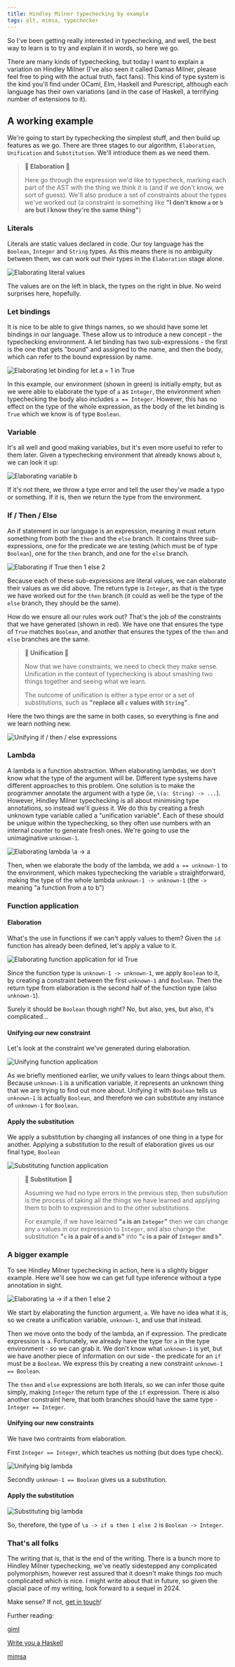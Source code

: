 ```yaml
---
title: Hindley Milner typechecking by example 
tags: plt, mimsa, typechecker 
---
```


So I've been getting really interested in typechecking, and well, the best way
to learn is to try and explain it in words, so here we go.

There are many kinds of typechecking, but today I want to explain a variation
on Hindley Milner (I've also seen it called Damas Milner, please feel free to
ping with the actual truth, fact fans). This kind of type system is the kind
you'll find under OCaml, Elm, Haskell and Purescript, although each language has their own variations (and in the case of Haskell, a terrifying number of extensions to it). 

## A working example

We're going to start by typechecking the simplest stuff, and then build up
features as we go. There are three stages to our algorithm, `Elaboration`,
`Unification` and `Substitution`. We'll introduce them as we need them.

> __🥚 Elaboration 🥚__
>
> Here go through the expression we'd like to typecheck, marking each
>   part of the AST with the thing we think it is (and if we don't know, we sort of guess). We'll also produce
> a set of constraints about the types we've worked out (a constraint is
> something like __"I don't know `a` or `b` are but I know they're the same
> thing"__)

### Literals

Literals are static values declared in code. Our toy language has the
`Boolean`, `Integer` and `String` types. As this means there is no ambiguity
between them, we can work out their types in the `Elaboration` stage alone.

![Elaborating literal values](/images/typecheck-1-elaborate-literals.png)

The values are on the left in black, the types on the right in blue. No weird surprises here, hopefully. 

### Let bindings

It is nice to be able to give things names, so we should have some let bindings
in our language. These allow us to introduce a new concept - the typechecking
environment. A let binding has two sub-expressions - the first is the one
that gets "bound" and assigned to the name, and then the body, which can refer
to the bound expression by name.

![Elaborating let binding for `let a = 1 in True`](/images/typecheck-1-elaborate-let.png)

In this example, our environment (shown in green) is initially empty, but as we were able to
elaborate the type of `a` as `Integer`, the environment when typechecking the
body also includes `a == Integer`. However, this has no effect on the type of
the whole expression, as the body of the let binding is `True` which we know is of type `Boolean`.

### Variable

It's all well and good making variables, but it's even more useful to refer to
them later. Given a typechecking environment that already knows about `b`, we
can look it up:

![Elaborating variable `b`](/images/typecheck-1-elaborate-var.png)

If it's not there, we
throw a type error and tell the user they've made a typo or something. If it
is, then we return the type from the environment.

### If / Then / Else

An if statement in our language is an expression, meaning it must return
something from both the `then` and the `else` branch. It contains three
sub-expressions, one for the predicate we are testing (which must be of type
`Boolean`), one for the `then` branch, and one for the `else` branch.

![Elaborating `if True then 1 else 2`](/images/typecheck-1-elaborate-if.png)

Because each of these sub-expressions are literal values, we can elaborate their
values as we did above. The return type is `Integer`, as that is the type we
have worked out for the `then` branch (it could as well be the type of the
`else` branch, they should be the same).

How do we ensure all our rules work out? That's the job of the constraints that
we have generated (shown in red). We have one that ensures the type of `True` matches
`Boolean`, and another that ensures the types of the `then` and `else` branches are the same. 

> __🥚 Unification 🥚__ 
>
> Now that we have constraints, we need to check they make sense. Unification in the context of typechecking is about smashing two things
> together and seeing what we learn. 
>
> The outcome of unification is either a type error or a set of substitutions, such as __"replace all `c` values with `String`"__.


Here the two things are the same in both cases, so everything is fine and we
learn nothing new.

![Unifying if / then / else expressions](/images/typecheck-1-unify-if.png)

### Lambda

A lambda is a function abstraction. When elaborating lambdas, we don't know what the type of the argument will be. Different type systems have different approaches to this problem. 
One solution is to make the programmer annotate the argument with a type (ie,
`\(a: String) -> ...`). However, Hindley Milner typechecking is all about
minimising type annotations, so instead we'll guess it. We do this by creating a fresh unknown type variable called a
"unification variable". Each of these should be unique within the typechecking,
so they often use numbers with an internal counter to generate fresh ones.
We're going to use the unimaginative `unknown-1`.

![Elaborating lambda `\a -> a`](/images/typecheck-1-elaborate-lambda.png)

Then, when we elaborate the body of the lambda, we add `a == unknown-1` to the
environment, which makes typechecking the variable `a` straightforward, making
the type of the whole lambda `unknown-1 -> unknown-1` (the `->` meaning "a
function from a to b")

### Function application

#### Elaboration

What's the use in functions if we can't apply values to them? Given the `id` function has already been defined, let's apply a value to it.

![Elaborating function application for `id True`](/images/typecheck-1-elaborate-application.png)

Since the function type is `unknown-1 -> unknown-1`, we apply `Boolean` to it,
by creating a constraint between the first `unknown-1` and `Boolean`. Then the
return type from elaboration is the second half of the function type (also
`unknown-1`).

Surely it should be `Boolean` though right? No, but also, yes, but also, it's
complicated... 

#### Unifying our new constraint 

Let's look at the constraint we've generated during elaboration.

![Unifying function application](/images/typecheck-1-unify-application.png)

As we briefly mentioned earlier, we unify values to learn things about them. Because `unknown-1` is a unification variable, it represents an unknown thing that we are trying to find out more about.
Unifying it with `Boolean` tells us `unknown-1` is actually `Boolean`, and therefore we can substitute any instance of `unknown-1` for `Boolean`.

#### Apply the substitution

We apply a substitution by changing all instances of one thing in a type for another. Applying a substitution to the result of elaboration gives us our final type,
`Boolean`

![Substituting function application](/images/typecheck-1-substitute-application.png)

> __🥚 Substitution 🥚__
>
> Assuming we had no type errors in the previous step, then
>  subsitution is the process of taking all the things we have learned and
>  applying them to both to expression and to the other substitutions.
> 
> For example, if we have learned __"`a` is an `Integer`"__ then we can change any `a`
>  values in our expression to `Integer`, and also change the substitution __"`c`
> is a pair of `a` and `b`"__ into __"`c` is a pair of `Integer` and `b`"__.



### A bigger example

To see Hindley Milner typechecking in action, here is a slightly bigger
example. Here we'll see how we can get full type inference without a type
annotation in sight.

![Elaborating `\a -> if a then 1 else 2`](/images/typecheck-1-elaborate-lambda-2.png)

We start by elaborating the function argument, `a`. We have no idea what it is,
so we create a unification variable, `unknown-1`, and use that instead.

Then we move onto the body of the lambda, an if expression. The predicate
expression is `a`. Fortunately, we already have the type for `a` in the type
environment - so we can grab it. We don't know what `unknown-1` is yet, but we
have another piece of information on our side - the predicate for an `if` must
be a `Boolean`. We express this by creating a new constraint `unknown-1 ==
Boolean`.

The `then` and `else` expressions are both literals, so we can infer those
quite simply, making `Integer` the return type of the `if` expression. There is
also another constraint here, that both branches should have the same type -
`Integer == Integer`.

#### Unifying our new constraints

We have two contraints from elaboration.

First `Integer == Integer`, which teaches us nothing (but does type check).

![Unifying big lambda](/images/typecheck-1-unify-lambda-2.png)

Secondly `unknown-1 == Boolean` gives us a substitution.

#### Apply the substitution

![Substituting big lambda](/images/typecheck-1-substitute-lambda-2.png)

So, therefore, the type of `\a -> if a then 1 else 2` is `Boolean -> Integer`.

### That's all folks 

The writing that is, that is the end of the writing. There is a bunch more to
Hindley Milner typechecking, we've neatly sidestepped any complicated
polymorphism, however rest assured that it doesn't make things _too_ much
complicated which is nice. I might write about that in future, so given the
glacial pace of my writing, look forward to a sequel in 2024.

Make sense? If not, [get in touch](/contact.html)!

Further reading:

[giml](https://gilmi.me/blog/tags/giml)

[Write you a Haskell](https://smunix.github.io/dev.stephendiehl.com/fun/006_hindley_milner.html)

[mimsa](https://github.com/danieljharvey/mimsa)
